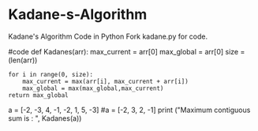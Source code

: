# Kadane-s-Algorithm
Kadane's Algorithm Code in Python
Fork kadane.py for code.

#code
def Kadanes(arr):
    max_current = arr[0]
    max_global = arr[0]
    size =  (len(arr))
    
    
    for i in range(0, size):
        max_current = max(arr[i], max_current + arr[i])
        max_global = max(max_global,max_current)
    return max_global

    
    
    
    
a = [-2, -3, 4, -1, -2, 1, 5, -3]
#a = [-2, 3, 2, -1]
print ("Maximum contiguous sum is : ", Kadanes(a))
